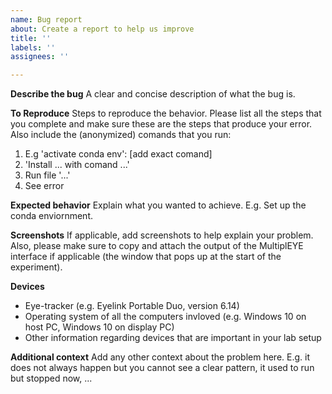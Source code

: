 ```yaml
---
name: Bug report
about: Create a report to help us improve
title: ''
labels: ''
assignees: ''

---
```


**Describe the bug**
A clear and concise description of what the bug is.

**To Reproduce**
Steps to reproduce the behavior. Please list all the steps that you complete and make sure these are the steps that produce your error. Also include the (anonymized) comands that you run:
1. E.g 'activate conda env': [add exact comand]
2. 'Install ... with comand ...'
3. Run file '...'
4. See error

**Expected behavior**
Explain what you wanted to achieve. E.g. Set up the conda enviornment.

**Screenshots**
If applicable, add screenshots to help explain your problem. Also, please make sure to copy and attach the output of the MultiplEYE interface if applicable (the window that pops up at the start of the experiment).

**Devices**
 - Eye-tracker (e.g. Eyelink Portable Duo, version 6.14)
 - Operating system of all the computers invloved (e.g. Windows 10 on host PC, Windows 10 on display PC)
- Other information regarding devices that are important in your lab setup



**Additional context**
Add any other context about the problem here. E.g. it does not always happen but you cannot see a clear pattern, it used to run but stopped now, ...
